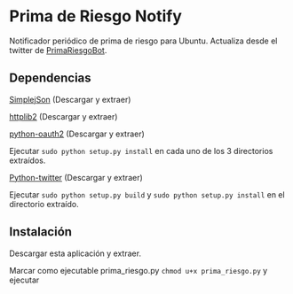 Prima de Riesgo Notify
======================

Notificador periódico de prima de riesgo para Ubuntu. Actualiza desde el twitter de [PrimaRiesgoBot](https://twitter.com/#!/PrimaRiesgoBot).

## Dependencias

[SimplejSon](http://cheeseshop.python.org/pypi/simplejson)  (Descargar y extraer)

[httplib2](http://code.google.com/p/httplib2/)  (Descargar y extraer)

[python-oauth2](http://github.com/simplegeo/python-oauth2)  (Descargar y extraer)

Ejecutar `sudo python setup.py install` en cada uno de los 3 directorios extraídos. 

[Python-twitter](http://code.google.com/p/python-twitter/)  (Descargar y extraer)

Ejecutar `sudo python setup.py build` y `sudo python setup.py install` en el directorio extraído.

## Instalación

Descargar esta aplicación y extraer. 

Marcar como ejecutable prima_riesgo.py `chmod u+x prima_riesgo.py` y ejecutar


